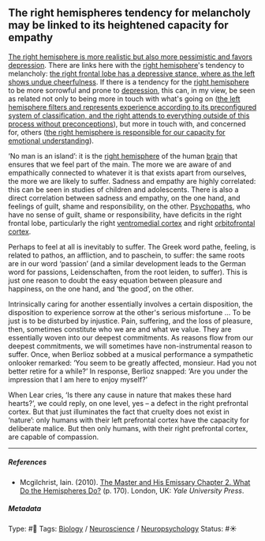 ## The right hemispheres tendency for melancholy may be linked to its heightened capacity for empathy

[The right hemisphere is more realistic but also more pessimistic and favors depression](The%20right%20hemisphere%20is%20more%20realistic%20but%20also%20more%20pessimistic%20and%20favors%20depression.md). There are links here with the [right hemisphere](Right%20hemisphere.md)'s tendency to melancholy: [the right frontal lobe has a depressive stance, where as the left shows undue cheerfulness](The%20right%20frontal%20lobe%20has%20a%20depressive%20stance,%20where%20as%20the%20left%20shows%20undue%20cheerfulness.md). If there is a tendency for the [right hemisphere](Right%20hemisphere.md) to be more sorrowful and prone to [depression](Depression.md), this can, in my view, be seen as related not only to being more in touch with what's going on ([the left hemisphere filters and represents experience according to its preconfigured system of classification, and the right attends to everything outside of this process without preconceptions](The%20left%20hemisphere%20filters%20and%20represents%20experience%20according%20to%20its%20preconfigured%20system%20of%20classification,%20and%20the%20right%20attends%20to%20everything%20outside%20of%20this%20process%20without%20preconceptions.md)), but more in touch with, and concerned for, others ([the right hemisphere is responsible for our capacity for emotional understanding](The%20right%20hemisphere%20is%20responsible%20for%20our%20capacity%20for%20emotional%20understanding.md)). 

‘No man is an island’: it is the [right hemisphere](Right%20hemisphere.md) of the human [brain](Brain.md) that ensures that we feel part of the main. The more we are aware of and empathically connected to whatever it is that exists apart from ourselves, the more we are likely to suffer. Sadness and empathy are highly correlated: this can be seen in studies of children and adolescents. There is also a direct correlation between sadness and empathy, on the one hand, and feelings of guilt, shame and responsibility, on the other. [Psychopaths](Psychopathy.md), who have no sense of guilt, shame or responsibility, have deficits in the right frontal lobe, particularly the right [ventromedial cortex]() and right [orbitofrontal cortex](Orbitofrontal%20cortex.md).

Perhaps to feel at all is inevitably to suffer. The Greek word pathe, feeling, is related to pathos, an affliction, and to paschein, to suffer: the same roots are in our word ‘passion’ (and a similar development leads to the German word for passions, Leidenschaften, from the root leiden, to suffer). This is just one reason to doubt the easy equation between pleasure and happiness, on the one hand, and ‘the good’, on the other.

Intrinsically caring for another essentially involves a certain disposition, the disposition to experience sorrow at the other's serious misfortune … To be just is to be disturbed by injustice. Pain, suffering, and the loss of pleasure, then, sometimes constitute who we are and what we value. They are essentially woven into our deepest commitments. As reasons flow from our deepest commitments, we will sometimes have non-instrumental reason to suffer. Once, when Berlioz sobbed at a musical performance a sympathetic onlooker remarked: ‘You seem to be greatly affected, monsieur. Had you not better retire for a while?’ In response, Berlioz snapped: ‘Are you under the impression that I am here to enjoy myself?’ 

When Lear cries, ‘Is there any cause in nature that makes these hard hearts?’, we could reply, on one level, yes – a defect in the right prefrontal cortex. But that just illuminates the fact that cruelty does not exist in ‘nature’: only humans with their left prefrontal cortex have the capacity for deliberate malice. But then only humans, with their right prefrontal cortex, are capable of compassion.

---

##### References

* Mcgilchrist, Iain. (2010). [The Master and His Emissary Chapter 2. What Do the Hemispheres Do?](The%20Master%20and%20His%20Emissary%20Chapter%202.%20What%20Do%20the%20Hemispheres%20Do%3F.md) (p. 170). London, UK: *Yale University Press*.

##### Metadata

Type: #🔴 
Tags: [Biology]() / [Neuroscience](Neuroscience.md) / [Neuropsychology](Neuropsychology.md)
Status: #☀️ 
